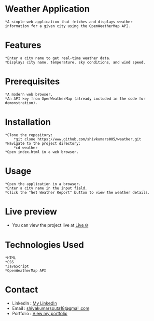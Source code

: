 # Weather Application
    *A simple web application that fetches and displays weather information for a given city using the OpenWeatherMap API.
# Features
    *Enter a city name to get real-time weather data.
    *Displays city name, temperature, sky conditions, and wind speed.

# Prerequisites
    *A modern web browser.
    *An API key from OpenWeatherMap (already included in the code for demonstration).

# Installation
    *Clone the repository:
        *git clone https://www.github.com/shivkumars005/weather.git
    *Navigate to the project directory:
        *cd weather
    *Open index.html in a web browser.

# Usage
    *Open the application in a browser.
    *Enter a city name in the input field.
    *Click the "Get Weather Report" button to view the weather details.

# Live preview
   * You can view the project live at <a href="https://weatherappbysks.netlify.app/" target="_blank">Live 🌐</a>

# Technologies Used
    *HTML
    *CSS
    *JavaScript
    *OpenWeatherMap API
# Contact
* LinkedIn : <a href="https://www.linkedin.com/in/shivakumarsouta/" target="_blank">My LinkedIn</a>
* Email : shivakumarsouta18@gmail.com
* Portfolio : <a href="https://shivakumarsouta-portfolio.vercel.app/" target="_blank">View my portfolio</a>



